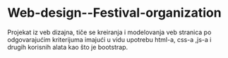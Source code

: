 # Web-design--Festival-organization
Projekat iz veb dizajna, tiče se kreiranja i modelovanja veb stranica po odgovarajućim kriterijuma imajući u vidu upotrebu html-a, css-a ,js-a i drugih korisnih alata kao što je bootstrap.
